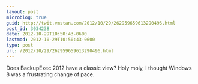 ```yaml
---
layout: post
microblog: true
guid: http://twit.vmstan.com/2012/10/29/262959659613290496.html
post_id: 3034238
date: 2012-10-29T10:50:43-0600
lastmod: 2012-10-29T10:50:43-0600
type: post
url: /2012/10/29/262959659613290496.html
---
```

Does BackupExec 2012 have a classic view? Holy moly, I thought Windows 8 was a frustrating change of pace.
